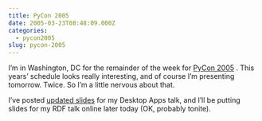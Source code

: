 ```yaml
---
title: PyCon 2005
date: 2005-03-23T08:48:09.000Z
categories:
  - pycon2005
slug: pycon-2005
---
```

I’m in Washington, DC for the remainder of the week for [PyCon 2005][1] . This years’ schedule looks really interesting, and of course I’m presenting tomorrow. Twice. So I’m a little nervous about that.

I’ve posted [updated slides][2]  for my Desktop Apps talk, and I’ll be putting slides for my RDF talk online later today (OK, probably tonite).



 [1]: http://pycon.org/dc2005/
 [2]: /talks/desktopapps/

